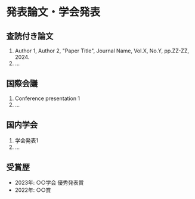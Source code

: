 # 発表論文・学会発表

## 査読付き論文
1. Author 1, Author 2, "Paper Title", Journal Name, Vol.X, No.Y, pp.ZZ-ZZ, 2024.
2. ...

## 国際会議
1. Conference presentation 1
2. ...

## 国内学会
1. 学会発表1
2. ...

## 受賞歴
- 2023年: ○○学会 優秀発表賞
- 2022年: ○○賞 